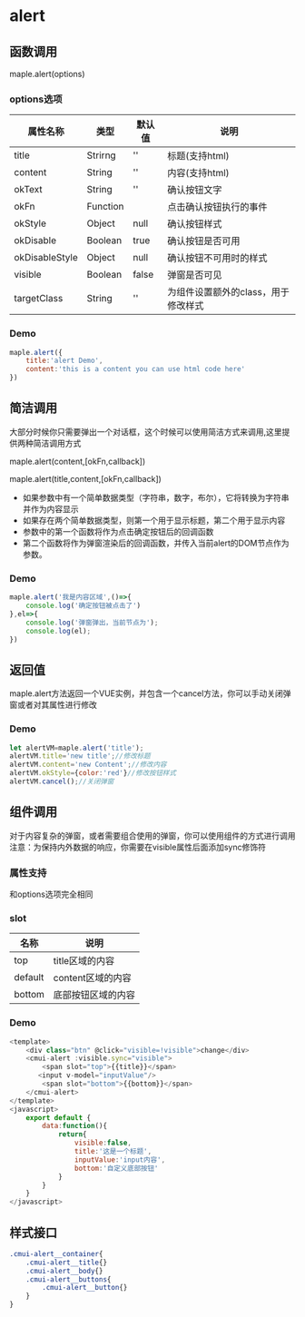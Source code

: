 # alert
## 函数调用
maple.alert(options)
### options选项

| 属性名称  |类型|默认值|说明
|---|---|---|---|
|title|Strirng|''|标题(支持html)
|content|String|''|内容(支持html)
|okText|String|''|确认按钮文字
|okFn|Function||点击确认按钮执行的事件
|okStyle|Object|null|确认按钮样式
|okDisable|Boolean|true|确认按钮是否可用
|okDisableStyle|Object|null|确认按钮不可用时的样式
|visible|Boolean|false|弹窗是否可见
|targetClass|String|''|为组件设置额外的class，用于修改样式

### Demo
```javascript
maple.alert({
    title:'alert Demo',
    content:'this is a content you can use html code here'
})
```

## 简洁调用
大部分时候你只需要弹出一个对话框，这个时候可以使用简洁方式来调用,这里提供两种简洁调用方式

maple.alert(content,[okFn,callback])

maple.alert(title,content,[okFn,callback])

* 如果参数中有一个简单数据类型（字符串，数字，布尔），它将转换为字符串并作为内容显示
* 如果存在两个简单数据类型，则第一个用于显示标题，第二个用于显示内容
* 参数中的第一个函数将作为点击确定按钮后的回调函数
* 第二个函数将作为弹窗渲染后的回调函数，并传入当前alert的DOM节点作为参数。
### Demo
```javascript
maple.alert('我是内容区域',()=>{
    console.log('确定按钮被点击了')
},el=>{
    console.log('弹窗弹出，当前节点为');
    console.log(el);
})
```

## 返回值
maple.alert方法返回一个VUE实例，并包含一个cancel方法，你可以手动关闭弹窗或者对其属性进行修改
### Demo
```javascript
let alertVM=maple.alert('title');
alertVM.title='new title';//修改标题
alertVM.content='new Content';//修改内容
alertVM.okStyle={color:'red'}//修改按钮样式
alertVM.cancel();//关闭弹窗
```

## 组件调用
对于内容复杂的弹窗，或者需要组合使用的弹窗，你可以使用组件的方式进行调用
注意：为保持内外数据的响应，你需要在visible属性后面添加sync修饰符
### 属性支持
和options选项完全相同
### slot

| 名称  |说明|
|---|---|
|  top |title区域的内容
|default|content区域的内容
|bottom|底部按钮区域的内容
### Demo
```javascript
<template>
    <div class="btn" @click="visible=!visible">change</div>
    <cmui-alert :visible.sync="visible">
        <span slot="top">{{title}}</span>
       <input v-model="inputValue"/>
        <span slot="bottom">{{bottom}}</span>
    </cmui-alert>
</template>
<javascript>
    export default {
        data:function(){
            return{
                visible:false,
                title:'这是一个标题',
                inputValue:'input内容',
                bottom:'自定义底部按钮'
            }
        }
    }
</javascript>
```
## 样式接口
```scss
.cmui-alert__container{
    .cmui-alert__title{}
    .cmui-alert__body{}
    .cmui-alert__buttons{
        .cmui-alert__button{}
    }
}
```